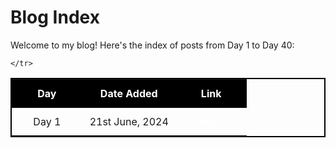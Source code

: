 # Blog Index

<style>
  table {
    width: 100%;
    border-collapse: collapse;
    border: 2px solid #000;
  }

  th, td {
    padding: 12px;
    text-align: center;
    border-bottom: 1px solid #000;
  }

  th {
    background-color: #000;
    color: #000;
  }

  

  tr:hover {
    background-color: #000;
  }

  a {
    color: #000;
    text-decoration: none;
    font-weight: bold;
  }

  a:hover {
    text-decoration: underline;
  }
</style>

Welcome to my blog! Here's the index of posts from Day 1 to Day 40:

<table>
  <thead>
    <tr>
      <th style="width: 30%; color: white;">Day</th>
       <th style="width: 40%; color: white;">Date Added</th>
      <th style="width: 30%; color: white;">Link</th>
     
    </tr>
  </thead>
  <tbody>
    <tr>
      <td>Day 1</td>
      <td>21st June, 2024</td>
      <td><a href="/day/1" style="color: white;">/day/1</a></td>
    </tr>
    
  </tbody>
</table>
